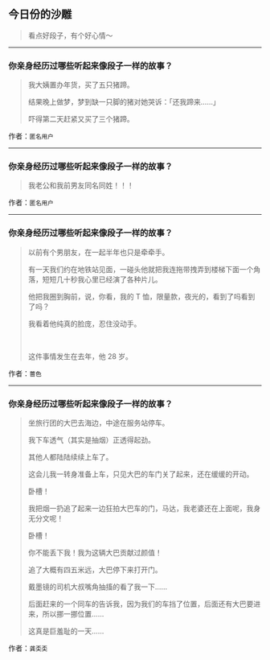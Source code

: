 ## 今日份的沙雕

> 看点好段子，有个好心情～


 
---

### 你亲身经历过哪些听起来像段子一样的故事？

> 我大姨置办年货，买了五只猪蹄。
> 
> 结果晚上做梦，梦到缺一只脚的猪对她哭诉：「还我蹄来……」
> 
> 吓得第二天赶紧又买了三个猪蹄。


作者：`匿名用户`

---

### 你亲身经历过哪些听起来像段子一样的故事？

> 我老公和我前男友同名同姓！！！


作者：`匿名用户`

---

### 你亲身经历过哪些听起来像段子一样的故事？

> 以前有个男朋友，在一起半年也只是牵牵手。
> 
> 有一天我们约在地铁站见面，一碰头他就把我连拖带拽弄到楼梯下面一个角落，短短几十秒我心里已经演了各种片儿。
> 
> 他把我圈到胸前，说，你看，我的 T 恤，限量款，夜光的，看到了吗看到了吗？
> 
> 我看着他纯真的脸庞，忍住没动手。
> 
>  
> 
> 这件事情发生在去年，他 28 岁。


作者：`蔷色`

---

### 你亲身经历过哪些听起来像段子一样的故事？

> 坐旅行团的大巴去海边，中途在服务站停车。
> 
> 我下车透气（其实是抽烟）正透得起劲。
> 
> 其他人都陆陆续续上车了。
> 
> 这会儿我一转身准备上车，只见大巴的车门关了起来，还在缓缓的开动。
> 
> 卧槽！
> 
> 我把烟一扔追了起来一边狂拍大巴车的门，马达，我老婆还在上面呢，我身无分文呢！
> 
> 卧槽！
> 
> 你不能丢下我！我为这辆大巴贡献过颜值！
> 
> 追了大概有四五米远，大巴停下来打开门。
> 
> 戴墨镜的司机大叔嘴角抽搐的看了我一下……
> 
> 后面赶来的一个同车的告诉我，因为我们的车挡了位置，后面还有大巴要进来，所以挪一挪位置……
> 
> 这真是巨羞耻的一天……


作者：`龚奀奀`